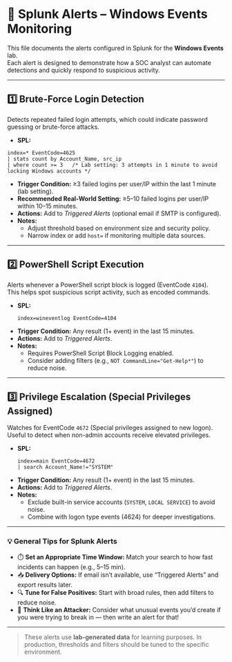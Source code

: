 # 🚨 Splunk Alerts – Windows Events Monitoring

This file documents the alerts configured in Splunk for the **Windows Events** lab.  
Each alert is designed to demonstrate how a SOC analyst can automate detections and quickly respond to suspicious activity.

---

## 1️⃣ Brute-Force Login Detection

Detects repeated failed login attempts, which could indicate password guessing or brute-force attacks.

- **SPL:**
```spl
index=* EventCode=4625
| stats count by Account_Name, src_ip
| where count >= 3   /* Lab setting: 3 attempts in 1 minute to avoid locking Windows accounts */
```

- **Trigger Condition:** ≥3 failed logins per user/IP within the last 1 minute (lab setting).  
- **Recommended Real-World Setting:** ≥5–10 failed logins per user/IP within 10–15 minutes.  
- **Actions:** Add to *Triggered Alerts* (optional email if SMTP is configured).  
- **Notes:**  
  - Adjust threshold based on environment size and security policy.  
  - Narrow index or add `host=` if monitoring multiple data sources.

---

## 2️⃣ PowerShell Script Execution

Alerts whenever a PowerShell script block is logged (EventCode `4104`).  
This helps spot suspicious script activity, such as encoded commands.

- **SPL:**
  ```spl
  index=wineventlog EventCode=4104
  ```
- **Trigger Condition:** Any result (1+ event) in the last 15 minutes.  
- **Actions:** Add to *Triggered Alerts*.  
- **Notes:**  
  - Requires PowerShell Script Block Logging enabled.  
  - Consider adding filters (e.g., `NOT CommandLine="Get-Help*"`) to reduce noise.

---

## 3️⃣ Privilege Escalation (Special Privileges Assigned)

Watches for EventCode `4672` (Special privileges assigned to new logon).  
Useful to detect when non-admin accounts receive elevated privileges.

- **SPL:**
  ```spl
  index=main EventCode=4672
  | search Account_Name!="SYSTEM"
  ```
- **Trigger Condition:** Any result (1+ event) in the last 15 minutes.  
- **Actions:** Add to *Triggered Alerts*.  
- **Notes:**  
  - Exclude built-in service accounts (`SYSTEM`, `LOCAL SERVICE`) to avoid noise.  
  - Combine with logon type events (4624) for deeper investigations.

---

### 💡 General Tips for Splunk Alerts
- ⏱️ **Set an Appropriate Time Window:** Match your search to how fast incidents can happen (e.g., 5–15 min).  
- 📥 **Delivery Options:** If email isn’t available, use “Triggered Alerts” and export results later.  
- 🔍 **Tune for False Positives:** Start with broad rules, then add filters to reduce noise.  
- 🧠 **Think Like an Attacker:** Consider what unusual events you’d create if you were trying to break in — then write an alert for that!

---

> These alerts use **lab-generated data** for learning purposes. In production, thresholds and filters should be tuned to the specific environment.
